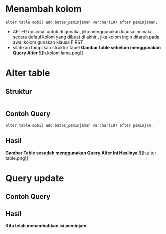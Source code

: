 # Menambah kolom
```mysql
alter table mobil add batas_peminjaman varchar(10) after peminjaman;
```

- AFTER opsional untuk di gunaka, jika menggunakan klausa ini maka secara defaul kolom yang dibuat di akhir , jika kolom ingin ditaruh pada awal kolom gunakan klausa FIRST
- silahkan tampilkan struktur tabel
**Gambar table sebelum menggunakan Query Alter**
![[h.kolom lama.png]]


# Alter table

## Struktur
```mysql

```

## Contoh Query
```mysql
alter table mobil add batas_peminjaman varchar(10) after peminjam;
```

## Hasil
**Gambar Table sesudah  menggunakan Query Alter Ini Hasilnya**
![[h.alter table.png]]

# Query update


## Contoh Query

## Hasil
**Kita telah menambahkan isi peminjam**